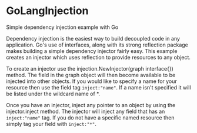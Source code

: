 # GoLangInjection
Simple dependency injection example with Go

Dependency injection is the easiest way to build decoupled code in any application. Go's use of interfaces, along with its
strong reflection package makes building a simple dependency injector fairly easy. This example creates an injector which uses 
reflection to provide resources to any object.

To create an injector use the injection.NewInjector(graph interface{}) method. The field in the graph object will then become
available to be injected into other objects. If you would like to specify a name for your resource then use the field tag
`inject:"name"`. If a name isn't specified it will be listed under the wildcard name of *.

Once you have an injector, inject any pointer to an object by using the injector.inject method. The injector will inject
any field that has an `inject:"name"` tag. If you do not have a specific named resource then simply tag your field with 
`inject:"*"`. 
